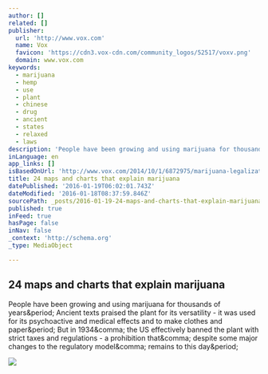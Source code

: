 ```yaml
---
author: []
related: []
publisher:
  url: 'http://www.vox.com'
  name: Vox
  favicon: 'https://cdn3.vox-cdn.com/community_logos/52517/voxv.png'
  domain: www.vox.com
keywords:
  - marijuana
  - hemp
  - use
  - plant
  - chinese
  - drug
  - ancient
  - states
  - relaxed
  - laws
description: 'People have been growing and using marijuana for thousands of years. Ancient texts praised the plant for its versatility - it was used for its psychoactive and medical effects and to make clothes and paper. But in 1934, the US effectively banned the plant with strict taxes and regulations - a prohibition that, despite some major changes to the regulatory model, remains to this day.'
inLanguage: en
app_links: []
isBasedOnUrl: 'http://www.vox.com/2014/10/1/6872975/marijuana-legalization-maps-charts-facts'
title: 24 maps and charts that explain marijuana
datePublished: '2016-01-19T06:02:01.743Z'
dateModified: '2016-01-18T08:37:59.846Z'
sourcePath: _posts/2016-01-19-24-maps-and-charts-that-explain-marijuana.md
published: true
inFeed: true
hasPage: false
inNav: false
_context: 'http://schema.org'
_type: MediaObject

---
```

<article style=""><h1>24 maps and charts that explain marijuana</h1><p>People have been growing and using marijuana for thousands of years&amp;period; Ancient texts praised the plant for its versatility - it was used for its psychoactive and medical effects and to make clothes and paper&amp;period; But in 1934&amp;comma; the US effectively banned the plant with strict taxes and regulations - a prohibition that&amp;comma; despite some major changes to the regulatory model&amp;comma; remains to this day&amp;period;</p><img src="https://cdn1.vox-cdn.com/thumbor/X9mCwjou-VoMlGmUckSfI3frUEY=/0x95:4256x2459/1080x600/cdn0.vox-cdn.com/uploads/chorus_image/image/40498516/485679813.0.0.jpg" /></article>